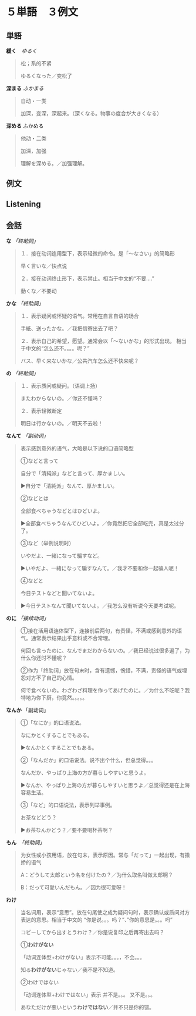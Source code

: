 # ５単語　３例文

## 単語

**緩く**　*ゆるく*

> 松；系的不紧
>
> ゆるくなった／变松了

**深まる** *ふかまる*

> 自动・一类
>
> 加深，变深，深起来。（深くなる。物事の度合が大きくなる）

**深める** ふかめる

> 他动・二类
>
> 加深，加强
>
> 理解を深める。／加强理解。



## 例文



## Listening



## 会話

**な** *「終助詞」*

> １．接在动词连用型下，表示轻微的命令。是「〜なさい」的简略形
>
> 早く言いな／快点说
>
> ２．接在动词终止形下，表示禁止。相当于中文的“不要....”
>
> 動くな／不要动

**かな** *「終助詞」*

> １．表示疑问或怀疑的语气。常用在自言自语的场合
>
> 手紙、送ったかな。／我把信寄出去了吧？
>
> ２．表示自己的希望，愿望。通常会以「〜ないかな」的形式出现。 相当于中文的“怎么还不。。。。呢？”
>
> バス、早く来ないかな／公共汽车怎么还不快来呢？

**の** *「終助詞」*

> １．表示质问或疑问。（语调上扬）
>
> またわからないの。／你还不懂吗？
>
> ２．表示轻微断定
>
> 明日は行かないの。／明天不去啦！

**なんて** *「副动词」*

> 表示感到意外的语气，大略是以下说的口语简略型
>
> ①などと言って
>
> 自分で「清純派」などと言って、厚かましい。
>
> ▶自分で「清純派」なんて、厚かましい。
>
> ②などとは
>
> 全部食べちゃうなどとはひどいよ。
>
> ▶全部食べちゃうなんてひどいよ。／你竟然把它全部吃完，真是太过分了。
>
> ③など（举例说明时）
>
> いやだよ、一緒になって騙すなど。
>
> ▶いやだよ、一緒になって騙すなんて。／我才不要和你一起骗人呢！
>
> ④などと
>
> 今日テストなどと聞いてないよ。
>
> ▶今日テストなんて聞いてないよ。／我怎么没有听说今天要考试呢。

**のに** *「接续动词」*

> ①接在活用语连体型下，连接前后两句，有责怪，不满或感到意外的语气。通常表示结果出乎意料或不合常理。
>
> 何回も言ったのに、なんでまだわからないの。／我已经说过很多遍了，为什么你还时不懂呢？
>
> ②作为「终助词」放在句末时，含有遗憾，惋惜，不满，责怪的语气或埋怨对方不了自己的心情。
>
> 何で食べないの。わざわざ料理を作ってあげたのに。／为什么不吃呢？我特地为你下厨，你竟然。。。。。

**なんか** 「副动词」

> ①「なにか」的口语说法。
>
> なにかとくすることでもある。
>
> ▶なんかとくすることでもある。
>
> ②「なんだか」的口语说法。说不出个什么，但总觉得。。。
>
> なんだか、やっぱり上海の方が暮らしやすいと思うよ。
>
> ▶なんか、やっぱり上海の方が暮らしやすいと思うよ／总觉得还是在上海容易生活。
>
> ③「など」的口语说法，表示列举事例。
>
> お茶などどう？
>
> ▶お茶なんかどう？／要不要喝杯茶啊？

**もん**　*「終助詞」*

> 为女性或小孩用语，放在句末，表示原因。常与「だって」一起出现，有撒娇的语气
>
> A：どうして太郎という名を付けたの？／为什么取名叫做太郎啊？
>
> B：だって可愛いんだもん。／因为很可爱呀！

**わけ**

> 当名词用，表示“意思”。放在句尾使之成为疑问句时，表示确认或质问对方表达的意思。相当于中文的 “你是说。。。吗？”、”你的意思是。。。吗”
>
> コピーしてから出すとうわけ？／你是说复印之后再寄出去吗？
>
> ①**わけがない**
>
> 「动词连体型+わけがない」表示不可能。。。，不会。。。
>
> 知る**わけがない**じゃない／我不是不知道。
>
> ②わけではない
>
> 「动词连体型+わけではない」表示 并不是。。。 又不是。。。
>
> あなただけが悪いという**わけではない**／并不只是你的错。










